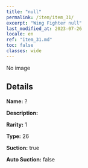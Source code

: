 ```yaml
---
title: "null"
permalink: /item/item_31/
excerpt: "Wing Fighter null"
last_modified_at: 2023-07-26
locale: en
ref: "item_31.md"
toc: false
classes: wide
---
```



 No image



## Details

 **Name:** ? 

 **Description:** 

 **Rarity:** 1 

 **Type:** 26 

 **Suction:** true 

 **Auto Suction:** false 


